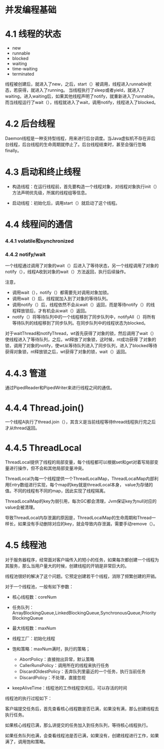 # 并发编程基础

# 4.1 线程的状态
  
  * new
  * runnable
  * blocked
  * waiting
  * time-waiting
  * terminated
  
  线程被创建后，就进入了new，之后，start（）被调用，线程进入runnable状态，若获得，就进入了running。
  当线程执行了sleep或者yield，就进入了waiting，进入waiting后，如果其他线程声明了notify，就重新进入了runnable。
  而当线程运行了wait（），线程就进入了wait，调用notify，线程进入了blocked。
  
# 4.2 后台线程
  Daemon线程是一种支持型线程，用来进行后台调度。当Java虚拟机不存在非后台线程，后台线程的生命周期就停止了。后台线程结束时，甚至会强行忽略finally。
  
# 4.3 启动和终止线程
  * 构造线程：在运行线程前，首先要构造一个线程对象，对线程对象执行init（）方法声明优先级，所属的线程组等信息。
  
  * 启动线程：初始化后，调用start（）就启动了这个线程。
  
# 4.4 线程间的通信

### 4.4.1 volatile和synchronized
  
### 4.4.2 notify/wait  
      
  一个线程通过调用了对象的wait（）后进入了等待状态，另一个线程调用了对象的notify（），线程A收到对象的wait（）方法返回，执行后续操作。
  
  注意，
  * 调用wait（），notify（）都需要先对调用对象加锁。
  * 调用wait（）后，线程就加入到了对象的等待队列。
  * 调用notify（）后，线程依然不会从wait（）返回，而是等待notify（）的线程释放锁后，才有机会从wait（）返回。
  * notify（）将等待队列中的一个线程移到了同步队列中，notifyAll（）将所有等待队列的线程移到了同步队列。在同步队列中的线程状态为blocked。
  
  对于waitThread和notifyThread，wt首先获得了对象的锁，然后调用了wait（）使线程进入了等待队列，之后，wt释放了对象锁，这时候，nt成功获得
  了对象的锁，调用了对象的notify，使wt从等待队列进入了同步队列，进入了blocked等待获得对象锁，nt释放锁之后，wt获得了对象的锁，wait（）返回。
  
  
# 4.4.3 管道
  通过PipedReader和PipedWriter来进行线程之间的通信。
  
# 4.4.4 Thread.join()
  一个线程A执行了thread.join（），其含义是当前线程等待thread线程执行完之后才从thread返回。
  
# 4.4.5 ThreadLocal
  ThreadLocal提供了线程的局部变量，每个线程都可以根据set和get对着写局部变量进行操作，但不会和其他局部变量冲突。
  
  ThreadLocal为每一个线程提供一个ThreadLocalMap，ThreadLocalMap内部利用Entry数组进行实现，每个map的key就是threadLocal本身，
  value为存储的值。不同的线程有不同的map，因此实现了线程隔离。
  
  ThreadLocalMap的key为弱引用，每次GC都会清理，Jvm保证key为null对应的value会被清理。
  
  导致ThreadLocal内存泄漏的原因是，ThreadLocalMap的生命周期和Thread一样长，如果没有手动删除对应的key，就会导致内存泄漏，需要手动remove（）。
  
# 4.5 线程池
  对于服务器程序，经常面对客户端传入的短小的任务，如果每次都创建一个线程为其服务，那么当用户量大的时候，创建线程的开销是非常巨大的。
  
  线程池很好的解决了这个问题。它预定创建若干个线程，消除了频繁创建的开销。
  
  对于一个线程池，一般有如下参数：
  
  * 核心线程数：coreNum
  
  * 任务队列：ArrayBlockingQueue,LinkedBlockingQueue,SynchronousQueue,PriorityBlockingQueue
  
  * 最大线程数：maxNum
  
  * 线程工厂：初始化线程
  
  * 饱和策略：maxNum满时，执行的策略；
    * AbortPolicy：直接抛出异常，默认策略
    * CallerRunsPolicy：调用所在的线程来执行任务
    * DiscardOldestPolicy：丢弃队列里最近的一个任务，执行当前任务
    * DiscardPolicy：不处理，直接忽视
    
  * keepAliveTime：线程池的工作线程空闲后，可以存活的时间
  
  线程池的执行过程如下：
  
  客户端提交任务后，首先查看核心线程数是否已满，如果没有满，那么创建线程去执行任务。
  
  如果核心线程已满，那么讲提交的任务加入到任务队列，等待核心线程执行。
  
  如果任务队列也满，会查看线程池是否已满，如果没有，创建线程进行工作，如果满了，调用饱和策略。
  
  

    